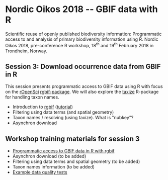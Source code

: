 # Nordic Oikos 2018 -- GBIF data with R

Scientific reuse of openly published biodiversity information: Programmatic access to and analysis of primary biodiversity information using R. Nordic Oikos 2018, pre-conference R workshop, 18<sup>th</sup> and 19<sup>th</sup> February 2018 in Trondheim, Norway.

## Session 3: Download occurrence data from GBIF in R

This session presents programmatic access to GBIF data using R with focus on the [rOpenSci](https://ropensci.org/) [rgbif-package](https://github.com/ropensci/rgbif). We will also explore the [taxize](https://ropensci.org/tutorials/taxize_tutorial/) R-package for handling taxon names.

* Introduction to [rgbif](https://github.com/ropensci/rgbif) ([tutorial](https://ropensci.org/tutorials/rgbif_tutorial/))
* Filtering using data terms (and spatial geometry)
* Taxon names / resolving (using taxize). What is "nubkey”?
* Asynchron download

## Workshop training materials for session 3

 * [Programmatic access to GBIF data in R with rgbif](gbif_demo.Rmd)
 * Asynchron download (to be added)
 * Filtering using data terms and spatial geometry (to be added)
 * Taxon names information (to be added)
 * [Example data quality tests](data_quality.Rmd)
